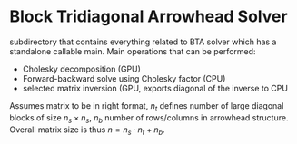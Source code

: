 # Block Tridiagonal Arrowhead Solver

subdirectory that contains everything related to BTA solver which has a standalone callable main. 
Main operations that can be performed:

- Cholesky decomposition (GPU)
- Forward-backward solve using Cholesky factor (CPU)
- selected matrix inversion (GPU, exports diagonal of the inverse to CPU

Assumes matrix to be in right format, $n_t$ defines number of large diagonal blocks of size $n_s \times n_s$, $n_b$ number of rows/columns in arrowhead structure. Overall matrix size is thus $n = n_s \cdot n_t + n_b$. 
